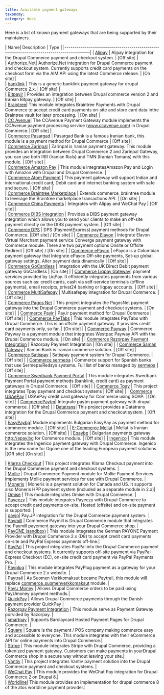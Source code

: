 ```yaml
---
title: Available payment gateways
taxonomy:
category: docs
---
```


Here is a list of known payment gateways that are being supported by their maintainers.

| Name| Description | Type |
|-------------------------------------------------------------------------------------------|
| [Alipay]   | Alipay integration for the Drupal Commerce payment and checkout system.  | [Off site] |					
| [Authorize.Net]| Authorize.Net integration for Drupal Commerce payment and checkout system. Currently supports credit card payments on the checkout form via the AIM API using the latest Commerce release.  |	[On site] |				
| [banklink] | This is a generic banklink payment gateway for drupal Commerce 2.x. | [Off site] |					
| [Bitpayir] | Provides an integration between Drupal commerce version 2 and Iranian Bitpay gateway. | [Off site] |				
| [Braintree]| This module integrates Braintree Payments with Drupal Commerce to accept credit card payments on-site and store card data inthe Braintree vault for later processing. |	[On site] |				
| [CC Avenue]| The CCAvenue Payment Gateway module implements the CCAvenue payment processing service (www.ccavenue.com) in Drupal Commerce.| [Off site] |					
| [Commerce  Pasargad]  	 | Pasargad Bank is a famous Iranian bank, this module is a payment method for Drupal Commerce	| [Off site] |		
| [Commerce  Zarinpal]  	 | Zarinpal is Iranian payment gateway. This module provides an integration between Drupal Commerce 2 and Zarinpal Gateway, you can use both IRR (Iranian Rials) and TMN (Iranian Tomans) with this module.	| [Off site] |			
	| [Commerce Amazon Pay] 	 | This module integratesAmazon Pay and Login with Amazon with Drupal and Drupal Commerce.	|			
| [Commerce Atom Payment]   | This payment gateway will support Indian and international credit card, Debit card and internet banking system with safe and secure.	| [Off site] |		
| [Commerce Braintree Marketplace]   |	Extends commerce_braintree module to leverage the Braintree marketplace transactions API.	| [On site] |			
| [Commerce China Payments] |	Integrates with Alipay and WeChat Pay			| [Off site] |	
| [Commerce DIBS integration]   |	Provides a DIBS payment gateway integration which allows you to send your clients to make an off-site payment directly on the DIBS payment system.		| [Off site] |			
| [Commerce DPS]  			 |	DPS (PaymentExpress) payment methods for Drupal Commerce.	|[Off site] / [On site]  |
| [Commerce Elavon]		 |	Integrate Elavon Virtual Merchant payment service Converge payment gateway with Commerce module. There are two payment options Onsite or Offsite Redirect	|	[Off site] / [On site]  |
| [Commerce ePayco]		|	ePayco is a Colombian payment gateway that Integrate ePayco Off-site payments, Set-up global gateway settings, Alter payment data dinamically	|	[Off site] |	
| [Commerce GoCardless]   	|	Integration with the UK Direct Debit payment gateway GoCardless	|	[On site] |
| [Commerce Liqpay Gateway]|	payment services provided by LiqPay. It efficiently integrates payments from various sources such as: credit cards, cash via self-service terminals (offline payments), email receipts, privat24 banking or liqpay accounts.	|	[Off site] |	
| [Commerce MultiSafepay]   |	Multisafepay integration for Drupal Commerce.	|	[Off site] |	
| [Commerce Pagos Net]   	|	This project integrates the PagosNet payment gateway into the Drupal Commerce payment and checkout systems.	|	[On site] |
| [Commerce Payir]   		|	Pay.ir payment method for Drupal Commerce	|	[Off site] |
| [Commerce PayTabs]   	|	This module integrates PayTabs with Drupal Commerce. This is an offsite payment gateway. It provides credit card payments only, so far.	|		[On site] |
| [Commerce Payway]   		|	Commerce Payway is a payment module that integrates Westpac Payway API with the Drupal Commerce module.	|	[On site] |
| [Commerce Razorpay Payment Integration]   |	 Razorpay Payment Integration |	[On site] |
| [Commerce Saman Gateway] |	Saman Bank is Iranian commerce solution.	|	[Off site] |		
| [Commerce Satispay]   	|	Satispay payment system for Drupal Commerce.	|		[Off site] |
| [Commerce sermepa] | Commerce support for Spanish banks that use Sermepa/Redsys systems. Full list of banks managed by [sermepa] |	[Off site] |		
| [Commerce Swedbank Payment Portal]   |	This module integrates Swedbank Payment Portal payment methods (banklink, credit card) as payment gateways in Drupal Commerce.	|	[Off site] |
| [Commerce Tpay]   		|	This project integrates Tpay payment and checkout systems	|	[Off site] |
| [Commerce USAePay]   	|	USAePay credit card gateway for Commerce using SOAP.	|	[On site] |
| [CommercePaytm]| Integrate paytm payment gateway with drupal commerce. |	[Off site] |
| [Datatrans]| This project provides a Datatrans integration for the Drupal Commerce payment and checkout system.  | [Off site] |					
| [EasyPaybg]| Module implements Bulgarian EasyPay as payment method for commerce module.  | [Off site] |
| [E-Commerce Mellat]   	|	Mellat is Iranian commerce solution.	|	[Off site] |
| [Epaybg]   | Bulgarian payments gateway http://epay.bg for Commerce module.  |	[Off site] |
| [Ingenico] | This module integrates the Ingenico payment gateway with Drupal Commerce. Ingenico is the new name for Ogone one of the leading European payment solutions.  |[Off site] [On site] |

| [Klarna Checkout]  | This project integrates Klarna Checkout payment into the Drupal Commerce payment and checkout systems. |					
| [Mollie]   | Drupal Commerce Payment module for Mollie Payment Services. Implements Mollie payment services for use with Drupal Commerce. |					
| [Moneris]  | Moneris is a payment solution for Canada and US. It supports also Moneris HPP payment system (included as a separate module in 2.x)|					
| [Omise]  | This module integrates Omise with Drupal Commerce. |					
| [Payeezy]  | This module integrates Payeezy with Drupal Commerce to accept credit card payments on-site. Hosted (offsite) and on-site payment is supported. |					
| [payjp]| Pay.JP integration for the Drupal Commerce payment system.   |					
| [Paymill]  | Commerce Paymill is Drupal Commerce module that integrates the Paymill payement gateway into your Drupal Commerce shop. | 					
| [PayONE (sandbox)] | This module integrates the German PAYONE Payment Provider with Drupal Commerce 2.x (D8) to accept credit card payments on-site and PayPal Express payments off-line.|					
| [PayPal]   | This project integrates PayPal into the Drupal Commerce payment and checkout systems. It currently supports off-site payment via PayPal Express Checkout (EC),  on-site credit card payment via PayPal Payments Pro. |					
| [Payplug]  | This module integrates PayPlug payment as a gateway for your Drupal Commerce 2.x website. |					
| [Paytrail] | As Suomen Verkkomaksut became Paytrail, this module will replace [commerce_suomenverkkomaksut] module.   |					
| [PayU Money]   | Allows Drupal Commerce orders to be paid using PayUmoney payment methods.|					
| [QuickPay]   | Allows Drupal Commerce payments through the Danish payment provider QuickPay |					
| [Razorpay Payment Integration] | This module serve as Payment Gateway porvided by Razorpay. |					
| [smartpay] | Supports Barclaycard Hosted Payment Pages for Drupal Commerce. |					
| [Square]   | Square is the payment / POS company making commerce easy and accessible to everyone. This module integrates with their eCommerce API for online payments into Drupal Commerce.|					
| [Stripe]   | This module integrates Stripe with Drupal Commerce, providing a tokenized payment gateway. Customers can make payments in yourDrupal Commerce shop in a secure way without leaving your site.|					
| [Vantiv]   | This project integrates Vantiv payment solution into the Drupal Commerce payment and checkout systems. |					
| [WeChat Pay]   | This module provides the WeChat Pay integration  for Drupal Commerce 2 on Drupal 8.|					
| [Worldline]| This module provides an implementation for drupal commerce 8 of the atos worldline payment provider.|					




[QuickPay]: https://www.drupal.org/project/commerce_quickpay_gateway
[Braintree]: https://www.drupal.org/project/commerce_braintree
[PayPal]: https://www.drupal.org/project/commerce_paypal
[Stripe]: https://www.drupal.org/project/commerce_stripe
[Authorize.Net]: https://www.drupal.org/project/commerce_authnet
[Vantiv]: https://www.drupal.org/project/commerce_vantiv
[Square]: https://www.drupal.org/project/commerce_square
[Paymill]: https://www.drupal.org/project/commerce_paymill
[Ingenico]: https://www.drupal.org/project/commerce_ingenico
[Paytrail]: https://www.drupal.org/project/commerce_paytrail
[Payplug]: https://www.drupal.org/project/commerce_payplug
[PayU Money]: https://www.drupal.org/project/commerce_payumoney
[CC Avenue]: https://www.drupal.org/project/commerce_ccavenue
[Alipay]: https://www.drupal.org/project/commerce_alipay
[WeChat Pay]: https://www.drupal.org/project/commerce_wechat_pay
[Worldline]: https://www.drupal.org/project/commerce_worldline
[Datatrans]: https://www.drupal.org/project/commerce_datatrans
[EasyPaybg]: https://www.drupal.org/project/commerce_easyPaybg
[Epaybg]: https://www.drupal.org/project/commerce_epaybg
[Mollie]: https://www.drupal.org/project/commerce_mollie
[Moneris]: https://www.drupal.org/project/commerce_moneris
[smartpay]: https://www.drupal.org/project/commerce_smartpay
[payjp]: https://www.drupal.org/project/commerce_payjp
[banklink]: https://www.drupal.org/project/commerce_banklink
[Razorpay Payment Integration]: https://www.drupal.org/project/commerce_razorpay
[CommercePaytm]: https://www.drupal.org/project/commercepaytm
[Commerce sermepa]: https://www.drupal.org/project/commerce_sermepa
[Bitpayir]: https://www.drupal.org/project/commerce_bitpayir
[PayONE (sandbox)]: https://www.drupal.org/sandbox/mitrpaka/2849906
[Klarna Checkout]: https://www.drupal.org/project/commerce_klarna_checkout
[commerce_suomenverkkomaksut]: https://drupal.org/project/commerce_suomenverkkomaksut
[sermepa]: www.redsys.es/wps/portal/redsys/publica/acercade/nuestrosSocios
[Payeezy]: https://www.drupal.org/project/commerce_payeezy
[Omise]: https://www.drupal.org/project/commerce_omise

[Commerce  Pasargad]: https://www.drupal.org/project/commerce_pasargad
[Commerce  Zarinpal]: https://www.drupal.org/project/commerce_zarinpal
[Commerce Amazon Pay]: https://www.drupal.org/project/commerce_amazon_lpa
[Commerce Atom Payment]: https://www.drupal.org/project/commerce_atom_payment
[Commerce Braintree Marketplace]: https://www.drupal.org/project/commerce_braintree_marketplace
[Commerce China Payments]: https://www.drupal.org/project/commerce_cnpay
[Commerce DIBS integration]: https://www.drupal.org/project/commerce_dibs
[Commerce DPS]: https://www.drupal.org/project/commerce_dps
[Commerce Elavon]: https://www.drupal.org/project/commerce_elavon
[Commerce ePayco]: https://www.drupal.org/project/commerce_epayco
[Commerce GoCardless]: https://www.drupal.org/project/commerce_gocardless
[Commerce Liqpay Gateway]: https://www.drupal.org/project/commerce_liqpay_gateway
[Commerce MultiSafepay]: https://www.drupal.org/project/commerce_multisafepay
[Commerce Pagos Net]: https://www.drupal.org/project/commerce_pagos_net
[Commerce Payir]: https://www.drupal.org/project/commerce_payir
[Commerce PayTabs]: https://www.drupal.org/project/commerce_paytabs
[Commerce Payway]: https://www.drupal.org/project/commerce_payway
[Commerce Razorpay Payment Integration]: https://www.drupal.org/project/commerce_razorpay
[Commerce Saman Gateway]: https://www.drupal.org/project/ms_commerce_saman
[Commerce Satispay]: https://www.drupal.org/project/commerce_satispay
[Commerce Swedbank Payment Portal]: https://www.drupal.org/project/commerce_payment_spp
[Commerce Tpay]: https://www.drupal.org/project/commerce_tpay
[Commerce USAePay]: https://www.drupal.org/project/commerce_usaepay
[E-Commerce Mellat]: https://www.drupal.org/project/mellat_gateway
